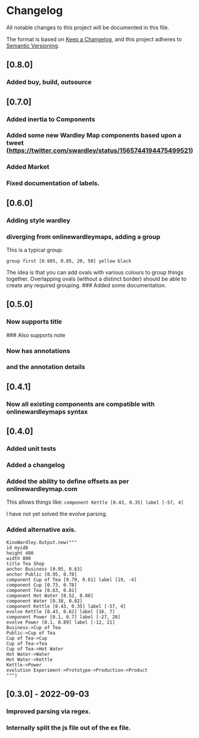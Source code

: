 # Changelog
All notable changes to this project will be documented in this file.

The format is based on [Keep a Changelog](https://keepachangelog.com/en/1.0.0/),
and this project adheres to [Semantic Versioning](https://semver.org/spec/v2.0.0.html).

## [0.8.0]

### Added buy, build, outsource


## [0.7.0]

### Added inertia to Components
### Added some new Wardley Map components based upon a tweet (https://twitter.com/swardley/status/1565744194475499521)
### Added Market
### Fixed documentation of labels.

## [0.6.0]

### Adding style wardley
### diverging from onlinewardleymaps, adding a group

This is a typical group:
```
group first [0.605, 0.85, 20, 50] yellow black
```
The idea is that you can add ovals with various colours to group things together.
Overlapping ovals (without a distinct border) should be able to create any required
grouping.
### Added some documentation.

## [0.5.0]

### Now supports title
### Also supports note
### Now has annotations
### and the annotation details

## [0.4.1]

### Now all existing components are compatible with onlinewardleymaps syntax

## [0.4.0]

### Added unit tests
### Added a changelog
### Added the ability to define offsets as per onlinewardleymap.com

This allows things like:
`component Kettle [0.43, 0.35] label [-57, 4]`

I have not yet solved the evolve parsing.

### Added alternative axis.
```
KinoWardley.Output.new("""
id myid8
height 400
width 800
title Tea Shop
anchor Business [0.95, 0.63]
anchor Public [0.95, 0.78]
component Cup of Tea [0.79, 0.61] label [19, -4]
component Cup [0.73, 0.78]
component Tea [0.63, 0.81]
component Hot Water [0.52, 0.80]
component Water [0.38, 0.82]
component Kettle [0.43, 0.35] label [-57, 4]
evolve Kettle [0.43, 0.62] label [16, 7]
component Power [0.1, 0.7] label [-27, 20]
evolve Power [0.1, 0.89] label [-12, 21]
Business->Cup of Tea
Public->Cup of Tea
Cup of Tea->Cup
Cup of Tea->Tea
Cup of Tea->Hot Water
Hot Water->Water
Hot Water->Kettle 
Kettle->Power
evolution Experiment->Prototype->Production->Product
""")
```

## [0.3.0] - 2022-09-03
### Improved parsing via regex.
### Internally split the js file out of the ex file.
